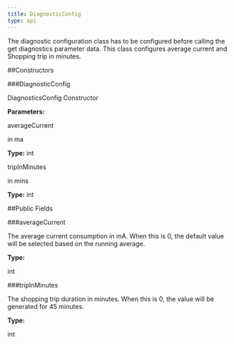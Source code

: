 ```yaml
---
title: DiagnosticConfig
type: api
---
```



The diagnostic configuration class has to be configured before calling the get diagnostics parameter data.
 This class configures average current and Shopping trip in minutes.

##Constructors

###DiagnosticConfig

DiagnosticsConfig Constructor

**Parameters:**

averageCurrent

in ma

**Type:** int

tripInMinutes

in mins

**Type:** int

##Public Fields

###averageCurrent

The average current consumption in mA. 
 When this is 0, the default value will be selected based on the running average.

**Type:**

int

###tripInMinutes

The shopping trip duration in minutes.
 When this is 0, the value will be generated for 45 minutes.

**Type:**

int


